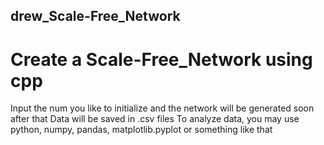 ## drew_Scale-Free_Network
# Create a Scale-Free_Network using cpp
Input the num you like to initialize and the network will be generated soon after that  </a>
Data will be saved in .csv files  </a>
To analyze data, you may use python, numpy, pandas, matplotlib.pyplot or something like that  </a>
